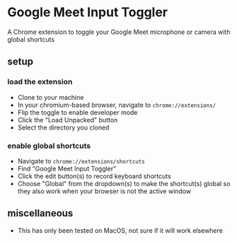 # Google Meet Input Toggler
A Chrome extension to toggle your Google Meet microphone or camera with global shortcuts

## setup
### load the extension
- Clone to your machine
- In your chromium-based browser, navigate to `chrome://extensions/`
- Flip the toggle to enable developer mode
- Click the "Load Unpacked" button
- Select the directory you cloned

### enable global shortcuts
- Navigate to `chrome://extensions/shortcuts`
- Find "Google Meet Input Toggler"
- Click the edit button(s) to record keyboard shortcuts
- Choose "Global" from the dropdown(s) to make the shortcut(s) global so they also work when your browser is not the active window

## miscellaneous 
- This has only been tested on MacOS, not sure if it will work elsewhere
